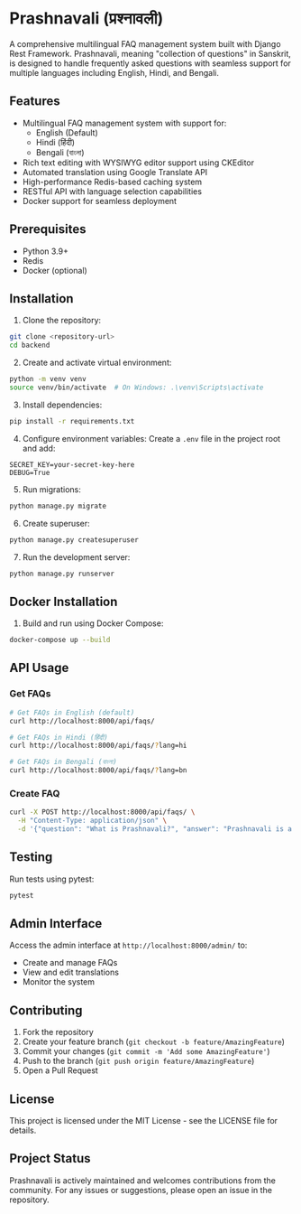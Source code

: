 # Prashnavali (प्रश्नावली)

A comprehensive multilingual FAQ management system built with Django Rest Framework. Prashnavali, meaning "collection of questions" in Sanskrit, is designed to handle frequently asked questions with seamless support for multiple languages including English, Hindi, and Bengali.

## Features

- Multilingual FAQ management system with support for:
  - English (Default)
  - Hindi (हिंदी)
  - Bengali (বাংলা)
- Rich text editing with WYSIWYG editor support using CKEditor
- Automated translation using Google Translate API
- High-performance Redis-based caching system
- RESTful API with language selection capabilities
- Docker support for seamless deployment

## Prerequisites

- Python 3.9+
- Redis
- Docker (optional)

## Installation

1. Clone the repository:
```bash
git clone <repository-url>
cd backend
```

2. Create and activate virtual environment:
```bash
python -m venv venv
source venv/bin/activate  # On Windows: .\venv\Scripts\activate
```

3. Install dependencies:
```bash
pip install -r requirements.txt
```

4. Configure environment variables:
Create a `.env` file in the project root and add:
```
SECRET_KEY=your-secret-key-here
DEBUG=True
```

5. Run migrations:
```bash
python manage.py migrate
```

6. Create superuser:
```bash
python manage.py createsuperuser
```

7. Run the development server:
```bash
python manage.py runserver
```

## Docker Installation

1. Build and run using Docker Compose:
```bash
docker-compose up --build
```

## API Usage

### Get FAQs

```bash
# Get FAQs in English (default)
curl http://localhost:8000/api/faqs/

# Get FAQs in Hindi (हिंदी)
curl http://localhost:8000/api/faqs/?lang=hi

# Get FAQs in Bengali (বাংলা)
curl http://localhost:8000/api/faqs/?lang=bn
```

### Create FAQ

```bash
curl -X POST http://localhost:8000/api/faqs/ \
  -H "Content-Type: application/json" \
  -d '{"question": "What is Prashnavali?", "answer": "Prashnavali is a multilingual FAQ management system."}'
```

## Testing

Run tests using pytest:
```bash
pytest
```

## Admin Interface

Access the admin interface at `http://localhost:8000/admin/` to:
- Create and manage FAQs
- View and edit translations
- Monitor the system

## Contributing

1. Fork the repository
2. Create your feature branch (`git checkout -b feature/AmazingFeature`)
3. Commit your changes (`git commit -m 'Add some AmazingFeature'`)
4. Push to the branch (`git push origin feature/AmazingFeature`)
5. Open a Pull Request

## License

This project is licensed under the MIT License - see the LICENSE file for details.

## Project Status

Prashnavali is actively maintained and welcomes contributions from the community. For any issues or suggestions, please open an issue in the repository.